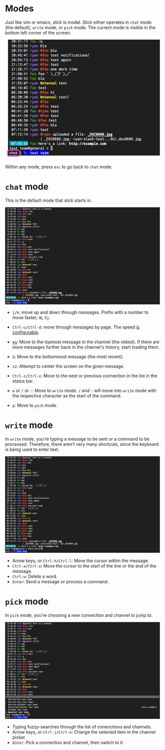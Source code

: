 # Modes

Just like vim or emacs, slick is modal. Slick either operates in `chat` mode (the default), `write`
mode, or `pick` mode. The current mode is visible in the bottom left corner of the screen:

![Mode Location](gifs/ModeLocation.png)

Within any mode, press `esc` to go back to `chat` mode.

# `chat` mode

This is the default mode that slick starts in.

![Chat Mode](gifs/ChatMode.png)

- `j/k`: move up and down through messages. Prefix with a number to move faster, ie, `5j`.
- `Ctrl-u/Ctrl-d`: move through messages by page. The speed [is configurable](configuration/Message.PageAmount.md).
- `gg`: Move to the topmost message in the channel (the oldest). If there are more messages further back in the
  channel's history, start loading them.
- `G`: Move to the bottommost message (the most recent).
- `zz`: Attempt to center the screen on the given message.
- `Ctrl-z/Ctrl-x`: Move to the next or previous connection in the list in the status bar.

- `w` or `/` or `:`: Move to `write` mode. `/` and `:` will move into `write` mode with the
  respective character as the start of the command.
- `p`: Move to `pick` mode.

# `write` mode

In `write` mode, you're typing a message to be sent or a command to be processed. Therefore, there
aren't very many shortcuts, since the keyboard is being used to enter text.

![Write Mode](gifs/WriteMode.png)

- Arrow keys, or `Ctrl-h/Ctrl-l`: Move the cursor within the message.
- `Ctrl-a/Ctrl-e`: Move the cursor to the start of the line or the end of the message.
- `Ctrl-w`: Delete a word.
- `Enter`: Send a message or process a command.

# `pick` mode

In `pick` mode, you're choosing a new connection and channel to jump to.

![Pick Mode](gifs/PickMode.png)

- Typing fuzzy-searches through the list of conenctions and channels.
- Arrow keys, or `Ctrl-j/Ctrl-k`: Change the selected item in the channel picker.
- `Enter`: Pick a connection and channel, then switch to it.
